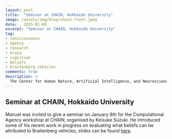 ```yaml
---
layout: post
title:  "Seminar at CHAIN, Hokkaido University"
image: /assets/img/blog/chain-front.jpeg
date:   2025-01-08
excerpt: "Seminar at CHAIN, Hokkaido University"
tag:
- consciousness
- agency
- research
- araya
- cognition
- beliefs
- braitenberg vehicles
comments: true
description: >
  The Center for Human Nature, Artificial Intelligence, and Neuroscience (CHAIN) - Hokkaido University, JP hosts [regular seminars](https://www.chain.hokudai.ac.jp/events/) from researchers in areas including philosophy, machine learning, neuroscience, biology, dynamical systems and artificial intelligence and life.
---
```



## Seminar at CHAIN, Hokkaido University

Manuel was invited to give a seminar on January 8th for the Computational Agency workshop at CHAIN, organised by Keisuke Suzuki. 
He introduced some of his recent work in progress on evaluating what beliefs can be attributed to Braitenberg vehicles, slides can be found [here](/assets/pdf/presentations/BraitenbergBeliefs2025.pdf).